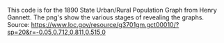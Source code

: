 This code is for the 1890 State Urban/Rural Population Graph from Henry Gannett. The png's show the various stages of revealing the graphs.  
Source: https://www.loc.gov/resource/g3701gm.gct00010/?sp=20&r=-0.05,0.712,0.811,0.515,0
